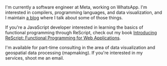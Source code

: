 I'm currently a software engineer at Meta, working on WhatsApp. I'm interested in compilers, programming languages, and data visualization, and I maintain [a blog](https://yangdanny97.github.io) where I talk about some of those things.

If you're a JavaScript developer interested in learning the basics of functional programming through ReScript, check out my book [Introducing ReScript: Functional Programming for Web Applications]([https://link.springer.com/book/10.1007/978-1-4842-8888-7](https://www.amazon.com/Introducing-ReScript-Functional-Programming-Applications/dp/1484288874)).

I'm available for part-time consulting in the area of data visualization and geospatial data processing (mapmaking). If you're interested in my services, shoot me an email.

